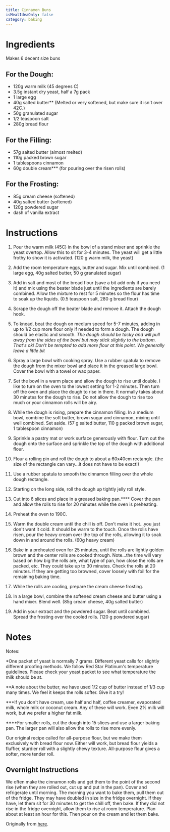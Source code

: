```yaml
---
title: Cinnamon Buns
isMealIdeaOnly: false
category: baking
---
```


# Ingredients
Makes 6 decent size buns
## For the Dough:

- 120g warm milk (45 degrees C)
- 3.5g instant dry yeast, half a 7g pack
- 1 large egg
- 40g salted butter** (Melted or very softened, but make sure it isn't over 42C.)
- 50g granulated sugar
- 1/2 teaspoon salt 
- 280g bread flour

## For the Filling:
- 57g salted butter (almost melted)
- 110g packed brown sugar 
- 1 tablespoons cinnamon
- 60g double cream*** (for pouring over the risen rolls)

## For the Frosting:
- 85g cream cheese (softened)
- 40g salted butter (softened)
- 120g powdered sugar
- dash of vanilla extract

# Instructions
1. Pour the warm milk (45C) in the bowl of a stand mixer and sprinkle the yeast overtop. Allow this to sit for 3-4 minutes. The yeast will get a little frothy to show it is activated. (120 g warm milk, the yeast)

2. Add the room temperature eggs, butter and sugar. Mix until combined. (1 large egg, 40g salted butter, 50 g granulated sugar)

3. Add in salt and most of the bread flour (save a bit add only if you need it) and mix using the beater blade just until the ingredients are barely combined. Allow the mixture to rest for 5 minutes so the flour has time to soak up the liquids. (0.5 teaspoon salt, 280 g bread flour)

4. Scrape the dough off the beater blade and remove it. Attach the dough hook.

5. To knead, beat the dough on medium speed for 5-7 minutes, adding in up to 1/2 cup more flour only if needed to form a dough. The dough should be elastic and smooth. *The dough should be tacky and will pull away from the sides of the bowl but may stick slightly to the bottom. That's ok! Don't be tempted to add more flour at this point. We generally leave a little bit*

6. Spray a large bowl with cooking spray. Use a rubber spatula to remove the dough from the mixer bowl and place it in the greased large bowl. Cover the bowl with a towel or wax paper.

7. Set the bowl in a warm place and allow the dough to rise until double. I like to turn on the oven to the lowest setting for 1-2 minutes. Then turn off the oven and place the dough to rise in there. It normally takes about 30 minutes for the dough to rise. Do not allow the dough to rise too much or your cinnamon rolls will be airy.

8. While the dough is rising, prepare the cinnamon filling. In a medium bowl, combine the soft butter, brown sugar and cinnamon, mixing until well combined. Set aside. (57 g salted butter, 110 g packed brown sugar, 1 tablespoon cinnamon)

9. Sprinkle a pastry mat or work surface generously with flour. Turn out the dough onto the surface and sprinkle the top of the dough with additional flour. 

10. Flour a rolling pin and roll the dough to about a 60x40cm rectangle. (the size of the rectangle can vary...it does not have to be exact!)

11. Use a rubber spatula to smooth the cinnamon filling over the whole dough rectangle.

12. Starting on the long side, roll the dough up tightly jelly roll style. 

13. Cut into 6 slices and place in a greased baking pan.**** Cover the pan and allow the rolls to rise for 20 minutes while the oven is preheating.

14. Preheat the oven to 190C.

15. Warm the double cream until the chill is off. Don't make it hot...you just don't want it cold. It should be warm to the touch. Once the rolls have risen, pour the heavy cream over the top of the rolls, allowing it to soak down in and around the rolls. (60g heavy cream)

16. Bake in a preheated oven for 25 minutes, until the rolls are lightly golden brown and the center rolls are cooked through. Note...the time will vary based on how big the rolls are, what type of pan, how close the rolls are packed, etc. They could take up to 30 minutes. Check the rolls at 20 minutes. If they are getting too browned, cover loosely with foil for the remaining baking time.

17. While the rolls are cooling, prepare the cream cheese frosting.

18. In a large bowl, combine the softened cream cheese and butter using a hand mixer. Blend well. (85g cream cheese, 40g salted butter)

19. Add in your extract and the powdered sugar. Beat until combined. Spread the frosting over the cooled rolls. (120 g powdered sugar)

# Notes
Notes:

*One packet of yeast is normally 7 grams. Different yeast calls for slightly different proofing methods. We follow Red Star Platinum's temperature guidelines. Please check your yeast packet to see what temperature the milk should be at.

**A note about the butter, we have used 1/2 cup of butter instead of 1/3 cup many times. We feel it keeps the rolls softer. Give it a try!

***If you don't have cream, use half and half, coffee creamer, evaporated milk, whole milk or coconut cream. Any of these will work. Even 2% milk will work, but we prefer a higher fat milk.

****For smaller rolls, cut the dough into 15 slices and use a larger baking pan. The larger pan will also allow the rolls to rise more evenly.

Our original recipe called for all-purpose flour, but we make them exclusively with bread flour now. Either will work, but bread flour yields a fluffier, sturdier roll with a slightly chewy texture. All-purpose flour gives a softer, more tender roll.

## Overnight Instructions
We often make the cinnamon rolls and get them to the point of the second rise (when they are rolled out, cut up and put in the pan). Cover and refrigerate until morning.
The morning you want to bake them, pull them out of the fridge. They may have doubled in size in the fridge overnight. If they have, let them sit for 30 minutes to get the chill off, then bake.
If they did not rise in the fridge overnight, allow them to rise at room temperature. Plan about at least an hour for this. Then pour on the cream and let them bake.

Originally from [here](https://www.tastesoflizzyt.com/wprm_print/homemade-cinnamon-rolls-cinnabon-copycat-recipe).
